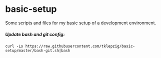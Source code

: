 # basic-setup
Some scripts and files for my basic setup of a development environment.

##### Update bash and git config:

    curl -Ls https://raw.githubusercontent.com/tklepzig/basic-setup/master/bash-git.sh|bash
